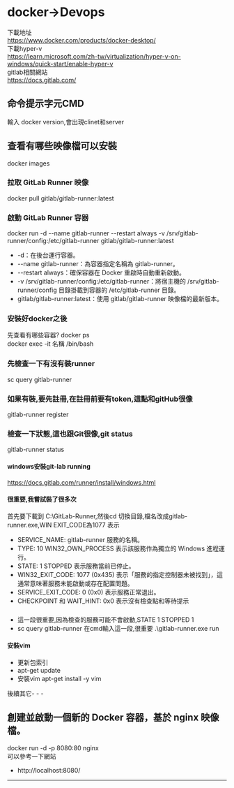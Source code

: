 # docker->Devops
下載地址  
https://www.docker.com/products/docker-desktop/  
下載hyper-v  
https://learn.microsoft.com/zh-tw/virtualization/hyper-v-on-windows/quick-start/enable-hyper-v  
gitlab相關網站  
https://docs.gitlab.com/  




## 命令提示字元CMD
輸入 docker version,會出現clinet和server
## 查看有哪些映像檔可以安裝    
docker images  

### 拉取 GitLab Runner 映像  
docker pull gitlab/gitlab-runner:latest  

### 啟動 GitLab Runner 容器  
docker run -d --name gitlab-runner --restart always -v /srv/gitlab-runner/config:/etc/gitlab-runner gitlab/gitlab-runner:latest  
- -d：在後台運行容器。
- --name gitlab-runner：為容器指定名稱為 gitlab-runner。
- --restart always：確保容器在 Docker 重啟時自動重新啟動。
- -v /srv/gitlab-runner/config:/etc/gitlab-runner：將宿主機的 /srv/gitlab-runner/config 目錄掛載到容器的 /etc/gitlab-runner 目錄。
- gitlab/gitlab-runner:latest：使用 gitlab/gitlab-runner 映像檔的最新版本。


### 安裝好docker之後  
先查看有哪些容器? docker ps   
docker exec -it 名稱 /bin/bash  
### 先檢查一下有沒有裝runner  
sc query gitlab-runner
### 如果有裝,要先註冊,在註冊前要有token,這點和gitHub很像
gitlab-runner register  
### 檢查一下狀態,這也跟Git很像,git status
gitlab-runner status
#### windows安裝git-lab running  
https://docs.gitlab.com/runner/install/windows.html  
#### 很重要,我嘗試裝了很多次
首先要下載到 C:\GitLab-Runner,然後cd 切換目錄,檔名改成gitlab-runner.exe,WIN EXIT_CODE為1077 表示
- SERVICE_NAME: gitlab-runner 服務的名稱。
- TYPE: 10 WIN32_OWN_PROCESS 表示該服務作為獨立的 Windows 進程運行。
- STATE: 1 STOPPED 表示服務當前已停止。
- WIN32_EXIT_CODE: 1077 (0x435) 表示「服務的指定控制器未被找到」，這通常意味著服務未能啟動或存在配置問題。
- SERVICE_EXIT_CODE: 0 (0x0) 表示服務正常退出。
- CHECKPOINT 和 WAIT_HINT: 0x0 表示沒有檢查點和等待提示
###
- 這一段很重要,因為檢查的服務可能不會啟動,STATE 1 STOPPED 1 
- sc query gitlab-runner
在cmd輸入這一段,很重要
.\gitlab-runner.exe run


#### 安裝vim
- 更新包索引  
- apt-get update  
-  安裝vim 
apt-get install -y vim

後續其它- - -
## 創建並啟動一個新的 Docker 容器，基於 nginx 映像檔。
docker run -d -p 8080:80 nginx  
可以參考一下網站
- http://localhost:8080/


- - -
